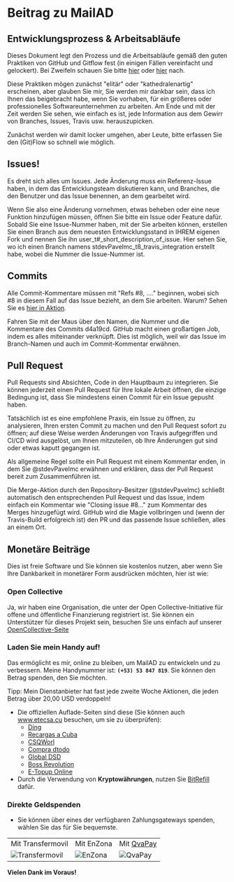 # Beitrag zu MailAD

## Entwicklungsprozess & Arbeitsabläufe

Dieses Dokument legt den Prozess und die Arbeitsabläufe gemäß den guten Praktiken von GitHub und Gitflow fest (in einigen Fällen vereinfacht und gelockert). Bei Zweifeln schauen Sie bitte [hier](https://medium.com/@devmrin/learn-complete-gitflow-workflow-basics-how-to-from-start-to-finish-8756ad5b7394) oder [hier](https://nvie.com/posts/a-successful-git-branching-model/) nach.

Diese Praktiken mögen zunächst "elitär" oder "kathedralenartig" erscheinen, aber glauben Sie mir, Sie werden mir dankbar sein, dass ich Ihnen das beigebracht habe, wenn Sie vorhaben, für ein größeres oder professionelles Softwareunternehmen zu arbeiten. Am Ende und mit der Zeit werden Sie sehen, wie einfach es ist, jede Information aus dem Gewirr von Branches, Issues, Travis usw. herauszupicken.

Zunächst werden wir damit locker umgehen, aber Leute, bitte erfassen Sie den (Git)Flow so schnell wie möglich.

## Issues!

Es dreht sich alles um Issues. Jede Änderung muss ein Referenz-Issue haben, in dem das Entwicklungsteam diskutieren kann, und Branches, die den Benutzer und das Issue benennen, an dem gearbeitet wird.

Wenn Sie also eine Änderung vornehmen, etwas beheben oder eine neue Funktion hinzufügen müssen, öffnen Sie bitte ein Issue oder Feature dafür. Sobald Sie eine Issue-Nummer haben, mit der Sie arbeiten können, erstellen Sie einen Branch aus dem neuesten Entwicklungsstand in IHREM eigenen Fork und nennen Sie ihn user_t#_short_description_of_issue. Hier sehen Sie, wo ich einen Branch namens stdevPavelmc_t8_travis_integration erstellt habe, wobei die Nummer die Issue-Nummer ist.

## Commits

Alle Commit-Kommentare müssen mit "Refs #8, ...." beginnen, wobei sich #8 in diesem Fall auf das Issue bezieht, an dem Sie arbeiten. Warum? Sehen Sie es [hier in Aktion](https://github.com/swl-x/MystiQ/issues/8).

Fahren Sie mit der Maus über den Namen, die Nummer und die Kommentare des Commits d4a19cd. GitHub macht einen großartigen Job, indem es alles miteinander verknüpft. Dies ist möglich, weil wir das Issue im Branch-Namen und auch im Commit-Kommentar erwähnen.

## Pull Request

Pull Requests sind Absichten, Code in den Hauptbaum zu integrieren. Sie können jederzeit einen Pull Request für Ihre lokale Arbeit öffnen, die einzige Bedingung ist, dass Sie mindestens einen Commit für ein Issue gepusht haben.

Tatsächlich ist es eine empfohlene Praxis, ein Issue zu öffnen, zu analysieren, Ihren ersten Commit zu machen und den Pull Request sofort zu öffnen; auf diese Weise werden Änderungen von Travis aufgegriffen und CI/CD wird ausgelöst, um Ihnen mitzuteilen, ob Ihre Änderungen gut sind oder etwas kaputt gegangen ist.

Als allgemeine Regel sollte ein Pull Request mit einem Kommentar enden, in dem Sie @stdevPavelmc erwähnen und erklären, dass der Pull Request bereit zum Zusammenführen ist.

Die Merge-Aktion durch den Repository-Besitzer (@stdevPavelmc) schließt automatisch den entsprechenden Pull Request und das Issue, indem einfach ein Kommentar wie "Closing issue #8..." zum Kommentar des Merges hinzugefügt wird. GitHub wird die Magie vollbringen und (wenn der Travis-Build erfolgreich ist) den PR und das passende Issue schließen, alles an einem Ort.

## Monetäre Beiträge

Dies ist freie Software und Sie können sie kostenlos nutzen, aber wenn Sie Ihre Dankbarkeit in monetärer Form ausdrücken möchten, hier ist wie:

### Open Collective

Ja, wir haben eine Organisation, die unter der Open Collective-Initiative für offene und öffentliche Finanzierung registriert ist. Sie können ein Unterstützer für dieses Projekt sein, besuchen Sie uns einfach auf unserer [OpenCollective-Seite](https://opencollective.com/mailad)

### Laden Sie mein Handy auf!

Das ermöglicht es mir, online zu bleiben, um MailAD zu entwickeln und zu verbessern. Meine Handynummer ist: **`(+53) 53 847 819`**. Sie können den Betrag spenden, den Sie möchten.

Tipp: Mein Dienstanbieter hat fast jede zweite Woche Aktionen, die jeden Betrag über 20,00 USD verdoppeln!

- Die offiziellen Auflade-Seiten sind diese (Sie können auch www.etecsa.cu besuchen, um sie zu überprüfen):
    - [Ding](https://www.ding.com)
    - [Recargas a Cuba](https://www.recargasacuba.com)
    - [CSQWorl](https://www.csqworld.com)
    - [Compra dtodo](https://moviles.compra-dtodo.com)
    - [Global DSD](https://www.globaldsd.com)
    - [Boss Revolution](https://www.bossrevolution.com)
    - [E-Topup Online](https://cubacel.etopuponline.com)
- Durch die Verwendung von **Kryptowährungen**, nutzen Sie [BitRefill](https://www.bitrefill.com/buy/cubacel-cuba/?hl=en) dafür.

### Direkte Geldspenden

- Sie können über eines der verfügbaren Zahlungsgateways spenden, wählen Sie das für Sie bequemste.

<p>
    <table>
        <tr>
            <td style="text-align=center">
                Mit Transfermovil
            </td>
            <td style="text-align=center">
                Mit EnZona
            </td>
            <td style="text-align=center">
                Mit <a href="https://qvapay.com/payme/pavelmc">QvaPay</a>
            </td>
        </tr>
        <tr>
            <td>
                <img src="../imgs/donation_transfermovil_cup.png" alt="Transfermovil"></img>
            </td>
            <td>
                <img src="../imgs/donation_enzona_cup.jpg" alt="EnZona"></img>
            </td>
            <td>
                <img src="../imgs/donation_qvapay.png" alt="QvaPay"></img>
            </td>
        </tr>
    </table>
</p>

**Vielen Dank im Voraus!**

